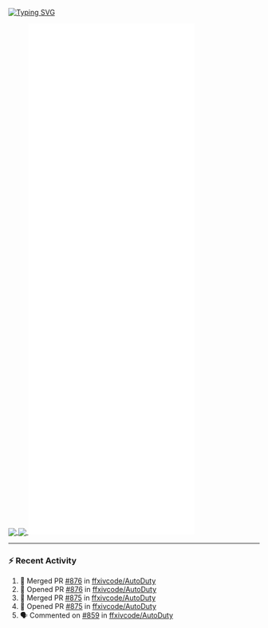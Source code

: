 [![Typing SVG](https://readme-typing-svg.demolab.com?font=Fira+Code&duration=1000&pause=1000&multiline=true&repeat=false&width=435&lines=Simon+Latusek+%7C+Gameplay+Engineer)](https://git.io/typing-svg)

<a href="https://github.com/anuraghazra/github-readme-stats">
  <img height=200 align="center" src="https://github-readme-stats.vercel.app/api?username=erdelf&theme=radical" />
</a>
<a href="https://github.com/anuraghazra/convoychat">
  <img height=200 align="center" src="https://streak-stats.demolab.com?user=erdelf&theme=radical&mode=weekly" />
</a>

<picture>
  <img src="/github-metrics.svg" alt="Metrics">
</picture>

---

### :zap: Recent Activity
<!--START_SECTION:activity-->
1. 🎉 Merged PR [#876](https://github.com/ffxivcode/AutoDuty/pull/876) in [ffxivcode/AutoDuty](https://github.com/ffxivcode/AutoDuty)
2. 💪 Opened PR [#876](https://github.com/ffxivcode/AutoDuty/pull/876) in [ffxivcode/AutoDuty](https://github.com/ffxivcode/AutoDuty)
3. 🎉 Merged PR [#875](https://github.com/ffxivcode/AutoDuty/pull/875) in [ffxivcode/AutoDuty](https://github.com/ffxivcode/AutoDuty)
4. 💪 Opened PR [#875](https://github.com/ffxivcode/AutoDuty/pull/875) in [ffxivcode/AutoDuty](https://github.com/ffxivcode/AutoDuty)
5. 🗣 Commented on [#859](https://github.com/ffxivcode/AutoDuty/issues/859#issuecomment-2764755924) in [ffxivcode/AutoDuty](https://github.com/ffxivcode/AutoDuty)
<!--END_SECTION:activity-->

<!--
**erdelf/erdelf** is a ✨ _special_ ✨ repository because its `README.md` (this file) appears on your GitHub profile.

Here are some ideas to get you started:

- 🔭 I’m currently working on ...
- 🌱 I’m currently learning ...
- 👯 I’m looking to collaborate on ...
- 🤔 I’m looking for help with ...
- 💬 Ask me about ...
- 📫 How to reach me: ...
- 😄 Pronouns: ...
- ⚡ Fun fact: ...
-->
